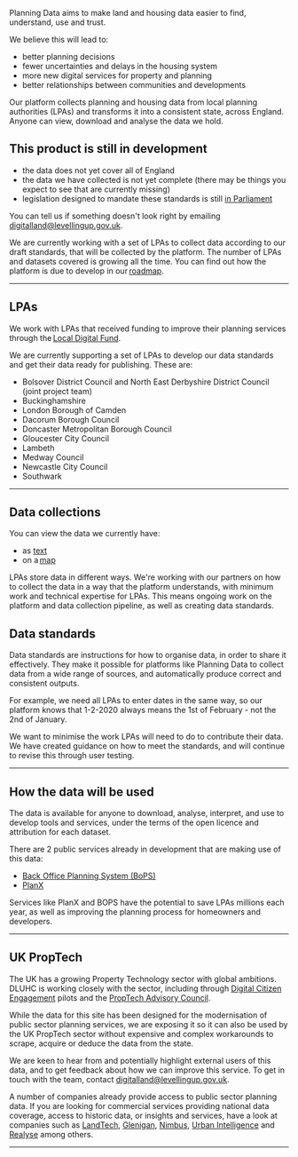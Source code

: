 Planning Data aims to make land and housing data easier to find, understand, use and trust. 

We believe this will lead to: 

-   better planning decisions 
-   fewer uncertainties and delays in the housing system 
-   more new digital services for property and planning 
-   better relationships between communities and developments 

Our platform collects planning and housing data from local planning authorities (LPAs) and transforms it into a consistent state, across England. Anyone can view, download and analyse the data we hold. 

<div class="govuk-inset-text">
  <h2 class="govuk-heading-m">This product is still in development</h2>
</div>

-   the data does not yet cover all of England 
-   the data we have collected is not yet complete (there may be things you expect to see that are currently missing) 
-   legislation designed to mandate these standards is still [in Parliament](https://bills.parliament.uk/bills/3155) 

You can tell us if something doesn't look right by emailing [digitalland@levellingup.gov.uk](mailto:digitalland@levellingup.gov.uk). 

We are currently working with a set of LPAs to collect data according to our draft standards, that will be collected by the platform. The number of LPAs and datasets covered is growing all the time. You can find out how the platform is due to develop in our [roadmap](/about/roadmap). 

<hr class="govuk-section-break govuk-section-break--m" role='presentation'>

LPAs 
---

We work with LPAs that received funding to improve their planning services through the [Local Digital Fund](https://www.localdigital.gov.uk/fund/).

We are currently supporting a set of LPAs to develop our data standards and get their data ready for publishing. These are: 

-   Bolsover District Council and North East Derbyshire District Council (joint project team) 
-   Buckinghamshire 
-   London Borough of Camden 
-   Dacorum Borough Council 
-   Doncaster Metropolitan Borough Council 
-   Gloucester City Council 
-   Lambeth 
-   Medway Council 
-   Newcastle City Council 
-   Southwark 

<hr class="govuk-section-break govuk-section-break--m" role='presentation'>

Data collections 
---

You can view the data we currently have: 

-   as [text](/dataset) 
-   on a [map](/map) 

LPAs store data in different ways. We're working with our partners on how to collect the data in a way that the platform understands, with minimum work and technical expertise for LPAs. This means ongoing work on the platform and data collection pipeline, as well as creating data standards. 

Data standards
---

Data standards are instructions for how to organise data, in order to share it effectively. They make it possible for platforms like Planning Data to collect data from a wide range of sources, and automatically produce correct and consistent outputs. 

For example, we need all LPAs to enter dates in the same way, so our platform knows that 1-2-2020 always means the 1st of February - not the 2nd of January. 

We want to minimise the work LPAs will need to do to contribute their data. We have created guidance on how to meet the standards, and will continue to revise this through user testing. 

<hr class="govuk-section-break govuk-section-break--m" role='presentation'>

How the data will be used
---

The data is available for anyone to download, analyse, interpret, and use to develop tools and services, under the terms of the open licence and attribution for each dataset. 

There are 2 public services already in development that are making use of this data: 

-   [Back Office Planning System (BoPS)](https://bops.digital/) 
-   [PlanX](https://opendigitalplanning.org/services)

Services like PlanX and BOPS have the potential to save LPAs millions each year, as well as improving the planning process for homeowners and developers. 

<hr class="govuk-section-break govuk-section-break--m" role='presentation'>

UK PropTech
---

The UK has a growing Property Technology sector with global ambitions. DLUHC is working closely with the sector, including through [Digital Citizen Engagement](https://dluhcdigital.blog.gov.uk/2021/08/03/new-fund-to-enhance-community-engagement-in-planning/) pilots and the [PropTech Advisory Council](https://www.gov.uk/government/news/proptech-dragons-form-new-expert-property-innovation-council).   

While the data for this site has been designed for the modernisation of public sector planning services, we are exposing it so it can also be used by the UK PropTech sector without expensive and complex workarounds to scrape, acquire or deduce the data from the state.  

We are keen to hear from and potentially highlight external users of this data, and to get feedback about how we can improve this service. To get in touch with the team, contact [digitalland@levellingup.gov.uk](mailto:digitalland@levellingup.gov.uk).  

A number of companies already provide access to public sector planning data. If you are looking for commercial services providing national data coverage, access to historic data, or insights and services, have a look at companies such as [LandTech](https://land.tech/), [Glenigan](https://www.glenigan.com/), [Nimbus](https://www.nimbusmaps.co.uk/), [Urban Intelligence](https://urbanintelligence.co.uk/) and [Realyse](https://www.realyse.com/) among others.

<hr class="govuk-section-break govuk-section-break--m" role='presentation'>
